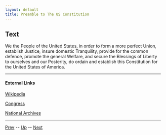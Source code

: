```yaml
---
layout: default
title: Preamble to The US Constitution
---
```


## Text
We the People of the United States, in order to form a more perfect Union, establish Justice, insure domestic Tranquility, provide for the common defence, promote the general Welfare, and secure the Blessings of Liberty to ourselves and our Posterity, do ordain and establish this Constitution for the United States of America.

---
#### External Links
[Wikipedia](https://en.wikipedia.org/wiki/Preamble_to_the_United_States_Constitution)

[Congress](https://constitution.congress.gov/constitution/preamble/)

[National Archives](https://www.archives.gov/founding-docs/constitution)

---

[Prev](README.md) -- [Up](README.md) -- [Next](article_1.md)
